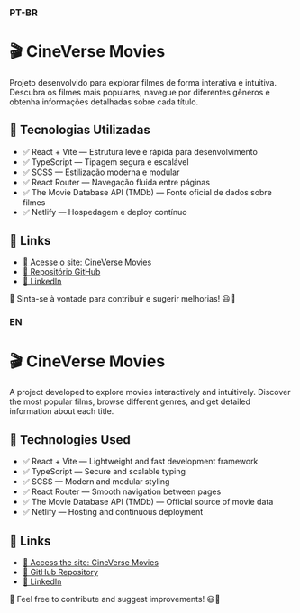 ### PT-BR


# 🎬 CineVerse Movies
Projeto desenvolvido para explorar filmes de forma interativa e intuitiva. Descubra os filmes mais populares, navegue por diferentes gêneros e obtenha informações detalhadas sobre cada título.


## 🚀 Tecnologias Utilizadas
- ✅ React + Vite — Estrutura leve e rápida para desenvolvimento
- ✅ TypeScript — Tipagem segura e escalável
- ✅ SCSS — Estilização moderna e modular
- ✅ React Router — Navegação fluida entre páginas
- ✅ The Movie Database API (TMDb) — Fonte oficial de dados sobre filmes
- ✅ Netlify — Hospedagem e deploy contínuo


## 🔗 Links

- [🎥 Acesse o site: CineVerse Movies](https://cine-verse-movies.netlify.app/)
- [📂 Repositório GitHub](https://github.com/mts-ml/movies)
- [💼 LinkedIn](https://www.linkedin.com/in/mateus-lima-036790184/)

🚀 Sinta-se à vontade para contribuir e sugerir melhorias! 😃🎥




### EN

# 🎬 CineVerse Movies
A project developed to explore movies interactively and intuitively. Discover the most popular films, browse different genres, and get detailed information about each title.


## 🚀 Technologies Used
- ✅ React + Vite — Lightweight and fast development framework
- ✅ TypeScript — Secure and scalable typing
- ✅ SCSS — Modern and modular styling
- ✅ React Router — Smooth navigation between pages
- ✅ The Movie Database API (TMDb) — Official source of movie data
- ✅ Netlify — Hosting and continuous deployment


## 🔗 Links

- [🎥 Access the site: CineVerse Movies](https://cine-verse-movies.netlify.app/)
- [📂 GitHub Repository](https://github.com/mts-ml/movies)
- [💼 LinkedIn](https://www.linkedin.com/in/mateus-lima-036790184/)

🚀 Feel free to contribute and suggest improvements! 😃🎥
